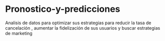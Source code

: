 # Pronostico-y-predicciones
Analisis de datos para optimizar sus estrategias para reducir la tasa de cancelación , aumentar la fidelización de sus usuarios y buscar estrategias de marketing
